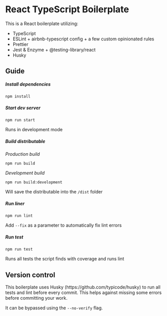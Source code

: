 <h1>React TypeScript Boilerplate</h1>
This is a React boilerplate utilizing:

* TypeScript
* ESLint + airbnb-typescript config + a few custom opinionated rules
* Prettier
* Jest & Enzyme + @testing-library/react
* Husky

<h2>Guide</h2>
<h5>Install dependencies</h5>

    npm install

<h5>Start dev server</h5>

    npm run start

Runs in development mode
<h5>Build distributable</h5>

*Production build*

    npm run build 

*Development build*

    npm run build:development
    
Will save the distributable into the `/dist` folder

<h5>Run liner</h5>

    npm run lint
    
Add `--fix` as a parameter to automatically fix lint errors
    
<h5>Run test</h5>

    npm run test
    
Runs all tests the script finds with coverage and runs lint

<h2>Version control</h2>
This boilerplate uses Husky (https://github.com/typicode/husky) to run all tests and lint before every commit. This helps against missing some errors before committing your work.

It can be bypassed using the `--no-verify` flag.